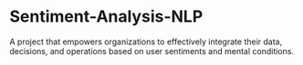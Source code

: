 # Sentiment-Analysis-NLP

A project that empowers organizations to effectively integrate their data, decisions, and operations based on user sentiments and mental conditions.
